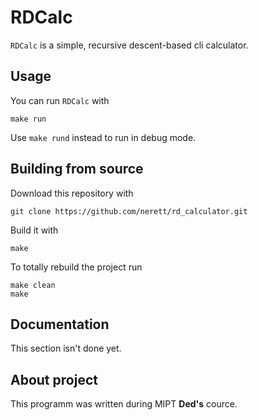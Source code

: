 # RDCalc
`RDCalc` is a simple, recursive descent-based cli calculator.

## Usage
You can run `RDCalc` with

```shell
make run
```

Use `make rund` instead to run in debug mode.

## Building from source
Download this repository with

```
git clone https://github.com/nerett/rd_calculator.git
```

Build it with

```
make
```

To totally rebuild the project run

```
make clean
make
```

## Documentation
This section isn't done yet.

## About project
This programm was written during MIPT **Ded's** cource.
